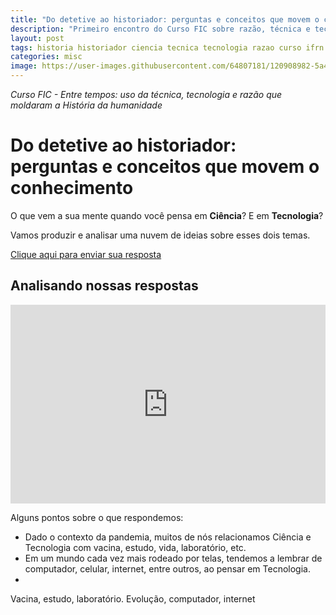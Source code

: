 ```yaml
---
title: "Do detetive ao historiador: perguntas e conceitos que movem o conhecimento"
description: "Primeiro encontro do Curso FIC sobre razão, técnica e tecnologia"
layout: post
tags: historia historiador ciencia tecnica tecnologia razao curso ifrn history fic detetive metodo cientifico ideia
categories: misc
image: https://user-images.githubusercontent.com/64807181/120908982-5a4df180-c646-11eb-963e-85330716e3ca.png
---
```


*Curso FIC - Entre tempos: uso da técnica, tecnologia e razão que moldaram a História da humanidade*

# Do detetive ao historiador: perguntas e conceitos que movem o conhecimento

O que vem a sua mente quando você pensa em **Ciência**? E em **Tecnologia**?

Vamos produzir e analisar uma nuvem de ideias sobre esses dois temas.  

[Clique aqui para enviar sua resposta](https://www.menti.com/h9pdd12ffw)

## Analisando nossas respostas

<div style='position: relative; padding-bottom: 56.25%; padding-top: 35px; height: 0; overflow: hidden;'><iframe sandbox='allow-scripts allow-same-origin allow-presentation' allowfullscreen='true' allowtransparency='true' frameborder='0' height='315' src='https://www.mentimeter.com/embed/5a1f6c24d03530f97a0f25b2b6ff972e/341c4cee1316' style='position: absolute; top: 0; left: 0; width: 100%; height: 100%;' width='420'></iframe></div>

Alguns pontos sobre o que respondemos:
- Dado o contexto da pandemia, muitos de nós relacionamos Ciência e Tecnologia com vacina, estudo, vida, laboratório, etc.
- Em um mundo cada vez mais rodeado por telas, tendemos a lembrar de computador, celular, internet, entre outros, ao pensar em Tecnologia.
-   


Vacina, estudo, laboratório.
Evolução, computador, internet